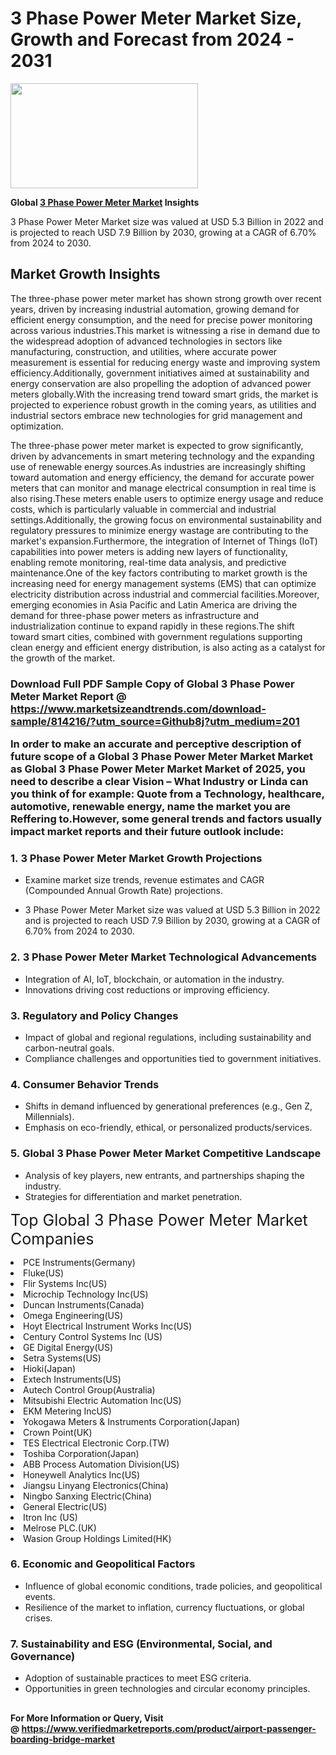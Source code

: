 <H1>3 Phase Power Meter Market Size, Growth and Forecast from 2024 - 2031</H1><img class="aligncenter size-medium wp-image-584254" src="https://thirdeyenews.in/wp-content/uploads/2024/09/Global-Market-Research-300x168.jpeg" alt="" width="300" height="168" /><p><strong>Global&nbsp;<a href="https://www.marketsizeandtrends.com/download-sample/814216/?utm_source=Github8j?utm_medium=201">3 Phase Power Meter Market</a> Insights</strong></p><p>3 Phase Power Meter Market size was valued at USD 5.3 Billion in 2022 and is projected to reach USD 7.9 Billion by 2030, growing at a CAGR of 6.70% from 2024 to 2030.</p><p><h2>Market Growth Insights</h2> <p>The three-phase power meter market has shown strong growth over recent years, driven by increasing industrial automation, growing demand for efficient energy consumption, and the need for precise power monitoring across various industries.This market is witnessing a rise in demand due to the widespread adoption of advanced technologies in sectors like manufacturing, construction, and utilities, where accurate power measurement is essential for reducing energy waste and improving system efficiency.Additionally, government initiatives aimed at sustainability and energy conservation are also propelling the adoption of advanced power meters globally.With the increasing trend toward smart grids, the market is projected to experience robust growth in the coming years, as utilities and industrial sectors embrace new technologies for grid management and optimization.</p> <p>The three-phase power meter market is expected to grow significantly, driven by advancements in smart metering technology and the expanding use of renewable energy sources.As industries are increasingly shifting toward automation and energy efficiency, the demand for accurate power meters that can monitor and manage electrical consumption in real time is also rising.These meters enable users to optimize energy usage and reduce costs, which is particularly valuable in commercial and industrial settings.Additionally, the growing focus on environmental sustainability and regulatory pressures to minimize energy wastage are contributing to the market's expansion.Furthermore, the integration of Internet of Things (IoT) capabilities into power meters is adding new layers of functionality, enabling remote monitoring, real-time data analysis, and predictive maintenance.One of the key factors contributing to market growth is the increasing need for energy management systems (EMS) that can optimize electricity distribution across industrial and commercial facilities.Moreover, emerging economies in Asia Pacific and Latin America are driving the demand for three-phase power meters as infrastructure and industrialization continue to expand rapidly in these regions.The shift toward smart cities, combined with government regulations supporting clean energy and efficient energy distribution, is also acting as a catalyst for the growth of the market.<h3></p><p><span class=""><strong>Download Full PDF Sample Copy of Global 3 Phase Power Meter Market Report</strong> @ <a href="https://www.marketsizeandtrends.com/download-sample/814216/?utm_source=Github8j?utm_medium=201" target="_blank">https://www.marketsizeandtrends.com/download-sample/814216/?utm_source=Github8j?utm_medium=201</a></span></p><p>In order to make an accurate and perceptive description of future scope of a Global&nbsp;3 Phase Power Meter Market Market as Global&nbsp;3 Phase Power Meter Market Market of 2025, you need to describe a clear Vision &ndash; What Industry or Linda can you think of for example: Quote from a Technology, healthcare, automotive, renewable energy, name the market you are Reffering to.However, some general trends and factors usually impact market reports and their future outlook include:</p><h3>1.&nbsp;<strong>3 Phase Power Meter Market Growth Projections</strong></h3><ul><li>Examine market size trends, revenue estimates and CAGR (Compounded Annual Growth Rate) projections.</li><li><p>3 Phase Power Meter Market size was valued at USD 5.3 Billion in 2022 and is projected to reach USD 7.9 Billion by 2030, growing at a CAGR of 6.70% from 2024 to 2030.</p></li></ul><h3>2.&nbsp;<strong>3 Phase Power Meter Market Technological Advancements</strong></h3><ul><li>Integration of AI, IoT, blockchain, or automation in the industry.</li><li>Innovations driving cost reductions or improving efficiency.</li></ul><h3>3.&nbsp;<strong>Regulatory and Policy Changes</strong></h3><ul><li>Impact of global and regional regulations, including sustainability and carbon-neutral goals.</li><li>Compliance challenges and opportunities tied to government initiatives.</li></ul><h3>4.&nbsp;<strong>Consumer Behavior Trends</strong></h3><ul><li>Shifts in demand influenced by generational preferences (e.g., Gen Z, Millennials).</li><li>Emphasis on eco-friendly, ethical, or personalized products/services.</li></ul><h3>5.&nbsp;<strong>Global 3 Phase Power Meter Market Competitive Landscape</strong></h3><ul><li>Analysis of key players, new entrants, and partnerships shaping the industry.</li><li>Strategies for differentiation and market penetration.</li></ul><p data-pm-slice="1 1 []"><span style="color: inherit; font-family: inherit; font-size: 25px;">Top Global 3 Phase Power Meter Market Companies</span></p><div class="" data-test-id=""><p><li>PCE Instruments(Germany)</li><li> Fluke(US)</li><li> Flir Systems Inc(US)</li><li> Microchip Technology Inc(US)</li><li> Duncan Instruments(Canada)</li><li> Omega Engineering(US)</li><li> Hoyt Electrical Instrument Works Inc(US)</li><li> Century Control Systems Inc (US)</li><li> GE Digital Energy(US)</li><li> Setra Systems(US)</li><li> Hioki(Japan)</li><li> Extech Instruments(US)</li><li> Autech Control Group(Australia)</li><li> Mitsubishi Electric Automation Inc(US)</li><li> EKM Metering IncUS)</li><li> Yokogawa Meters & Instruments Corporation(Japan)</li><li> Crown Point(UK)</li><li> TES Electrical Electronic Corp.(TW)</li><li> Toshiba Corporation(Japan)</li><li> ABB Process Automation Division(US)</li><li> Honeywell Analytics Inc(US)</li><li> Jiangsu Linyang Electronics(China)</li><li> Ningbo Sanxing Electric(China)</li><li> General Electric(US)</li><li> Itron Inc (US)</li><li> Melrose PLC.(UK)</li><li> Wasion Group Holdings Limited(HK)</li></p></div><h3>6.&nbsp;<strong>Economic and Geopolitical Factors</strong></h3><ul><li>Influence of global economic conditions, trade policies, and geopolitical events.</li><li>Resilience of the market to inflation, currency fluctuations, or global crises.</li></ul><h3>7.&nbsp;<strong>Sustainability and ESG (Environmental, Social, and Governance)</strong></h3><ul><li>Adoption of sustainable practices to meet ESG criteria.</li><li>Opportunities in green technologies and circular economy principles.</li></ul><h2><strong style="font-size: 14px;">For More Information or Query, Visit @&nbsp;</strong><a style="background-color: #ffffff; font-size: 14px;" href="https://www.marketsizeandtrends.com/report/3-phase-power-meter-market/" target="_blank">https://www.verifiedmarketreports.com/product/airport-passenger-boarding-bridge-market</a></h2>
